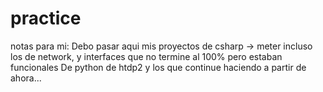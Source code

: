 # practice

notas para mi:
Debo pasar aqui mis proyectos de csharp -> meter incluso los de network, y interfaces que no termine al 100% pero estaban funcionales
De python
de htdp2
y los que continue haciendo a partir de ahora...
